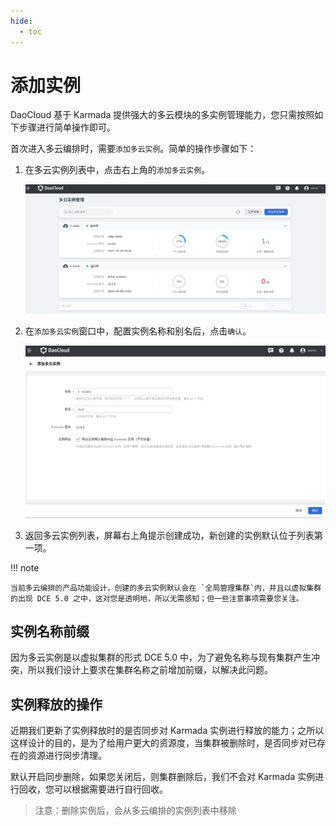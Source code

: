 ```yaml
---
hide:
  - toc
---
```


# 添加实例

DaoCloud 基于 Karmada 提供强大的多云模块的多实例管理能力，您只需按照如下步骤进行简单操作即可。

首次进入多云编排时，需要`添加多云实例`。简单的操作步骤如下：

1. 在多云实例列表中，点击右上角的`添加多云实例`。

    ![add](../images/add01.png)

2. 在`添加多云实例`窗口中，配置实例名称和别名后，点击`确认`。

    ![add](../images/add02.png)

3. 返回多云实例列表，屏幕右上角提示创建成功，新创建的实例默认位于列表第一项。

!!! note

    当前多云编排的产品功能设计，创建的多云实例默认会在 `全局管理集群`内，并且以虚拟集群的出现 DCE 5.0 之中，这对您是透明地，所以无需感知；但一些注意事项需要您关注。

## 实例名称前缀

因为多云实例是以虚拟集群的形式 DCE 5.0 中，为了避免名称与现有集群产生冲突，所以我们设计上要求在集群名称之前增加前缀，以解决此问题。

## 实例释放的操作

近期我们更新了实例释放时的是否同步对 Karmada 实例进行释放的能力；之所以这样设计的目的，是为了给用户更大的资源度，当集群被删除时，是否同步对已存在的资源进行同步清理。

默认开启同步删除，如果您关闭后，则集群删除后，我们不会对 Karmada 实例进行回收，您可以根据需要进行自行回收。

> 注意：删除实例后，会从多云编排的实例列表中移除
